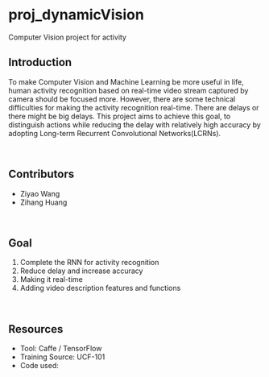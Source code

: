 # proj_dynamicVision
Computer Vision project for activity

<h2>Introduction</h2>
<p>To make Computer Vision and Machine Learning be more useful in life, human activity recognition based on real-time video stream captured by camera should be focused more. However, there are some technical difficulties for making the activity recognition real-time. There are delays or there might be big delays. This project aims to achieve this goal, to distinguish actions while reducing the delay with relatively high accuracy by adopting Long-term Recurrent Convolutional Networks(LCRNs).</p>
<br/>
<h2>Contributors</h2>
<ul>
<li>Ziyao Wang</li>
<li>Zihang Huang</li>
</ul>
<br/>
<h2>Goal</h2>
<ol>
<li>Complete the RNN for activity recognition</li>
<li>Reduce delay and increase accuracy</li>
<li>Making it real-time</li>
<li>Adding video description features and functions</li>
</ol>
<br/>
<h2>Resources</h2>
<ul>
<li>Tool: Caffe / TensorFlow</li>
<li>Training Source: UCF-101</li>
<li>Code used:</li>
</ul>
